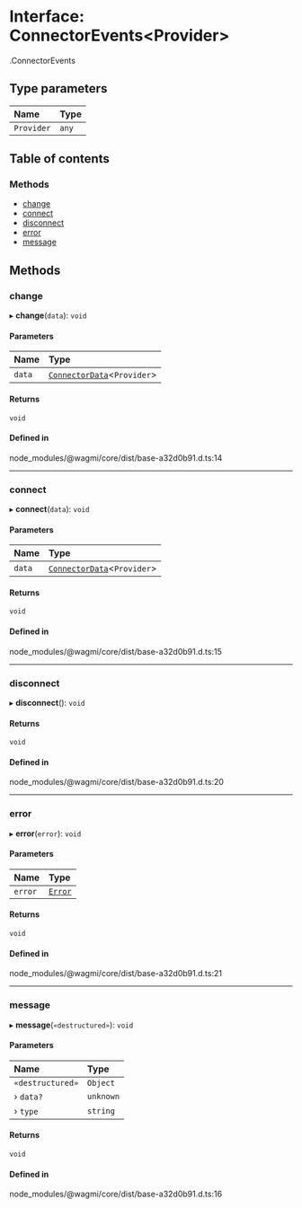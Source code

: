 # Interface: ConnectorEvents<Provider\>

[<internal>](../wiki/%3Cinternal%3E).ConnectorEvents

## Type parameters

| Name | Type |
| :------ | :------ |
| `Provider` | `any` |

## Table of contents

### Methods

- [change](../wiki/%3Cinternal%3E.ConnectorEvents#change)
- [connect](../wiki/%3Cinternal%3E.ConnectorEvents#connect)
- [disconnect](../wiki/%3Cinternal%3E.ConnectorEvents#disconnect)
- [error](../wiki/%3Cinternal%3E.ConnectorEvents#error)
- [message](../wiki/%3Cinternal%3E.ConnectorEvents#message)

## Methods

### change

▸ **change**(`data`): `void`

#### Parameters

| Name | Type |
| :------ | :------ |
| `data` | [`ConnectorData`](../wiki/%3Cinternal%3E#connectordata)<`Provider`\> |

#### Returns

`void`

#### Defined in

node_modules/@wagmi/core/dist/base-a32d0b91.d.ts:14

___

### connect

▸ **connect**(`data`): `void`

#### Parameters

| Name | Type |
| :------ | :------ |
| `data` | [`ConnectorData`](../wiki/%3Cinternal%3E#connectordata)<`Provider`\> |

#### Returns

`void`

#### Defined in

node_modules/@wagmi/core/dist/base-a32d0b91.d.ts:15

___

### disconnect

▸ **disconnect**(): `void`

#### Returns

`void`

#### Defined in

node_modules/@wagmi/core/dist/base-a32d0b91.d.ts:20

___

### error

▸ **error**(`error`): `void`

#### Parameters

| Name | Type |
| :------ | :------ |
| `error` | [`Error`](../wiki/%3Cinternal%3E#error) |

#### Returns

`void`

#### Defined in

node_modules/@wagmi/core/dist/base-a32d0b91.d.ts:21

___

### message

▸ **message**(`«destructured»`): `void`

#### Parameters

| Name | Type |
| :------ | :------ |
| `«destructured»` | `Object` |
| › `data?` | `unknown` |
| › `type` | `string` |

#### Returns

`void`

#### Defined in

node_modules/@wagmi/core/dist/base-a32d0b91.d.ts:16
